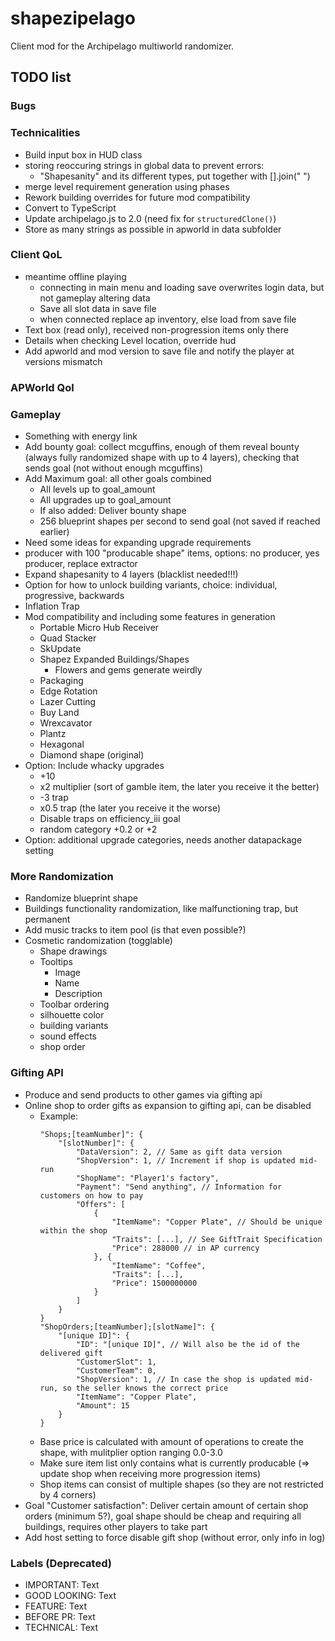 # shapezipelago
Client mod for the Archipelago multiworld randomizer.

## TODO list
### Bugs

### Technicalities 
- Build input box in HUD class
- storing reoccuring strings in global data to prevent errors:
  - "Shapesanity" and its different types, put together with [].join(" ")
- merge level requirement generation using phases
- Rework building overrides for future mod compatibility
- Convert to TypeScript
- Update archipelago.js to 2.0 (need fix for `structuredClone()`)
- Store as many strings as possible in apworld in data subfolder

### Client QoL
- meantime offline playing
  - connecting in main menu and loading save overwrites login data, but not gameplay altering data
  - Save all slot data in save file
  - when connected replace ap inventory, else load from save file
- Text box (read only), received non-progression items only there
- Details when checking Level location, override hud
- Add apworld and mod version to save file and notify the player at versions mismatch
 
### APWorld Qol

### Gameplay
- Something with energy link
- Add bounty goal: collect mcguffins, enough of them reveal bounty (always fully randomized shape with up to 4 layers), checking that sends goal (not without enough mcguffins)
- Add Maximum goal: all other goals combined
  - All levels up to goal_amount
  - All upgrades up to goal_amount
  - If also added: Deliver bounty shape
  - 256 blueprint shapes per second to send goal (not saved if reached earlier)
- Need some ideas for expanding upgrade requirements
- producer with 100 "producable shape" items, options: no producer, yes producer, replace extractor
- Expand shapesanity to 4 layers (blacklist needed!!!)
- Option for how to unlock building variants, choice: individual, progressive, backwards
- Inflation Trap
- Mod compatibility and including some features in generation
  - Portable Micro Hub Receiver
  - Quad Stacker
  - SkUpdate
  - Shapez Expanded Buildings/Shapes
    - Flowers and gems generate weirdly
  - Packaging
  - Edge Rotation
  - Lazer Cutting
  - Buy Land
  - Wrexcavator
  - Plantz
  - Hexagonal
  - Diamond shape (original)
- Option: Include whacky upgrades
  - +10 
  - x2 multiplier (sort of gamble item, the later you receive it the better)
  - -3 trap
  - x0.5 trap (the later you receive it the worse) 
  - Disable traps on efficiency_iii goal
  - random category +0.2 or +2
- Option: additional upgrade categories, needs another datapackage setting

### More Randomization
- Randomize blueprint shape
- Buildings functionality randomization, like malfunctioning trap, but permanent
- Add music tracks to item pool (is that even possible?)
- Cosmetic randomization (togglable)
  - Shape drawings
  - Tooltips
    - Image
    - Name
    - Description
  - Toolbar ordering
  - silhouette color
  - building variants
  - sound effects
  - shop order

### Gifting API
- Produce and send products to other games via gifting api
- Online shop to order gifts as expansion to gifting api, can be disabled
  - Example:
    ```
    "Shops;[teamNumber]": {
        "[slotNumber]": {
            "DataVersion": 2, // Same as gift data version
            "ShopVersion": 1, // Increment if shop is updated mid-run
            "ShopName": "Player1's factory",
            "Payment": "Send anything", // Information for customers on how to pay
            "Offers": [
                {
                    "ItemName": "Copper Plate", // Should be unique within the shop
                    "Traits": [...], // See GiftTrait Specification
                    "Price": 288000 // in AP currency
                }, {
                    "ItemName": "Coffee",
                    "Traits": [...],
                    "Price": 1500000000
                }
            ]
        }
    }
    "ShopOrders;[teamNumber];[slotName]": {
        "[unique ID]": {
            "ID": "[unique ID]", // Will also be the id of the delivered gift
            "CustomerSlot": 1,
            "CustomerTeam": 0,
            "ShopVersion": 1, // In case the shop is updated mid-run, so the seller knows the correct price
            "ItemName": "Copper Plate",
            "Amount": 15
        }
    }
    ```
  - Base price is calculated with amount of operations to create the shape, with mulitplier option ranging 0.0-3.0
  - Make sure item list only contains what is currently producable (=> update shop when receiving more progression items)
  - Shop items can consist of multiple shapes (so they are not restricted by 4 corners)
- Goal "Customer satisfaction": Deliver certain amount of certain shop orders (minimum 5?), goal shape should be cheap and requiring all buildings, requires other players to take part
- Add host setting to force disable gift shop (without error, only info in log) 

### Labels (Deprecated)
- IMPORTANT:    Text
- GOOD LOOKING: Text
- FEATURE:      Text
- BEFORE PR:    Text
- TECHNICAL:    Text

